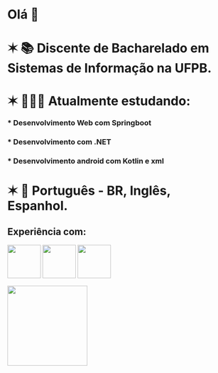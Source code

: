 # Olá 👋
# ✶  📚 Discente de Bacharelado em Sistemas de Informação na UFPB.
# ✶  👩🏻‍💻 Atualmente estudando: 
### * Desenvolvimento Web com Springboot
### * Desenvolvimento com .NET
### * Desenvolvimento android com Kotlin e xml
# ✶  💬 Português - BR, Inglês, Espanhol.

## Experiência com:

<img src="https://cdn.jsdelivr.net/gh/devicons/devicon/icons/java/java-original.svg" width="75" height="75"/> <img src="https://cdn.jsdelivr.net/gh/devicons/devicon@latest/icons/kotlin/kotlin-original.svg" width="75" height="75"/> <img src="https://cdn.jsdelivr.net/gh/devicons/devicon/icons/python/python-original.svg" width="75" height="75"/>
          
<div>
<a href="https://github.com/lorimedeiros">
<img height="180em" src="https://github-readme-stats.vercel.app/api/top-langs/?username=lorimedeiros&layout=compact&langs_count=7&theme=ocean_dark"/>
</div>
